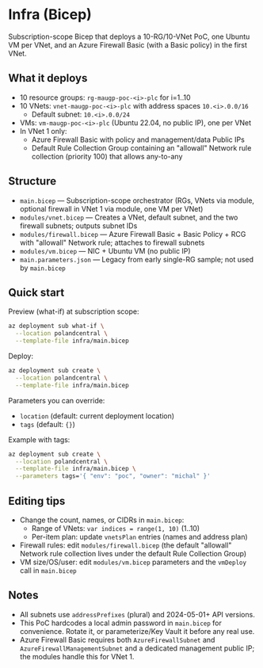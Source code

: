 # Infra (Bicep)

Subscription-scope Bicep that deploys a 10-RG/10-VNet PoC, one Ubuntu VM per VNet, and an Azure Firewall Basic (with a Basic policy) in the first VNet.

## What it deploys
- 10 resource groups: `rg-maugp-poc-<i>-plc` for i=1..10
- 10 VNets: `vnet-maugp-poc-<i>-plc` with address spaces `10.<i>.0.0/16`
  - Default subnet: `10.<i>.0.0/24`
- VMs: `vm-maugp-poc-<i>-plc` (Ubuntu 22.04, no public IP), one per VNet
- In VNet 1 only:
  - Azure Firewall Basic with policy and management/data Public IPs
  - Default Rule Collection Group containing an "allowall" Network rule collection (priority 100) that allows any-to-any

## Structure
- `main.bicep` — Subscription-scope orchestrator (RGs, VNets via module, optional firewall in VNet 1 via module, one VM per VNet)
- `modules/vnet.bicep` — Creates a VNet, default subnet, and the two firewall subnets; outputs subnet IDs
- `modules/firewall.bicep` — Azure Firewall Basic + Basic Policy + RCG with "allowall" Network rule; attaches to firewall subnets
- `modules/vm.bicep` — NIC + Ubuntu VM (no public IP)
- `main.parameters.json` — Legacy from early single-RG sample; not used by `main.bicep`

## Quick start
Preview (what-if) at subscription scope:

```bash
az deployment sub what-if \
  --location polandcentral \
  --template-file infra/main.bicep
```

Deploy:

```bash
az deployment sub create \
  --location polandcentral \
  --template-file infra/main.bicep
```

Parameters you can override:
- `location` (default: current deployment location)
- `tags` (default: `{}`)

Example with tags:

```bash
az deployment sub create \
  --location polandcentral \
  --template-file infra/main.bicep \
  --parameters tags='{ "env": "poc", "owner": "michal" }'
```

## Editing tips
- Change the count, names, or CIDRs in `main.bicep`:
  - Range of VNets: `var indices = range(1, 10)` (1..10)
  - Per-item plan: update `vnetsPlan` entries (names and address plan)
- Firewall rules: edit `modules/firewall.bicep` (the default "allowall" Network rule collection lives under the default Rule Collection Group)
- VM size/OS/user: edit `modules/vm.bicep` parameters and the `vmDeploy` call in `main.bicep`

## Notes
- All subnets use `addressPrefixes` (plural) and 2024-05-01+ API versions.
- This PoC hardcodes a local admin password in `main.bicep` for convenience. Rotate it, or parameterize/Key Vault it before any real use.
- Azure Firewall Basic requires both `AzureFirewallSubnet` and `AzureFirewallManagementSubnet` and a dedicated management public IP; the modules handle this for VNet 1.